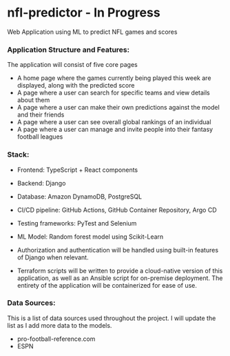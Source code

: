 # nfl-predictor - In Progress
Web Application using ML to predict NFL games and scores

### Application Structure and Features:

The application will consist of five core pages

- A home page where the games currently being played this week are displayed, along with the predicted score
- A page where a user can search for specific teams and view details about them
- A page where a user can make their own predictions against the model and their friends
- A page where a user can see overall global rankings of an individual
- A page where a user can manage and invite people into their fantasy football leagues

### Stack:

- Frontend: TypeScript + React components
- Backend: Django
- Database: Amazon DynamoDB, PostgreSQL
- CI/CD pipeline: GitHub Actions, GitHub Container Repository, Argo CD
- Testing frameworks: PyTest and Selenium
- ML Model: Random forest model using Scikit-Learn

- Authorization and authentication will be handled using built-in features of Django when relevant.
- Terraform scripts will be written to provide a cloud-native version of this application, as well as an Ansible script for on-premise deployment. The entirety of the application will be containerized for ease of use.

### Data Sources:

This is a list of data sources used throughout the project. I will update the list as I add more data to the models.

- pro-football-reference.com
- ESPN
